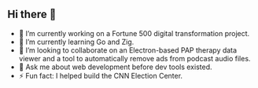 ## Hi there 👋
- 🔭 I’m currently working on a Fortune 500 digital transformation project.
- 🌱 I’m currently learning Go and Zig.
- 👯 I’m looking to collaborate on an Electron-based PAP therapy data viewer and a tool to automatically remove ads from podcast audio files.
- 💬 Ask me about web development before dev tools existed.
- ⚡ Fun fact: I helped build the CNN Election Center.

<!--
**joshlawton/joshlawton** is a ✨ _special_ ✨ repository because its `README.md` (this file) appears on your GitHub profile.

Here are some ideas to get you started:

- 🔭 I’m currently working on ...
- 🌱 I’m currently learning ...
- 👯 I’m looking to collaborate on ...
- 🤔 I’m looking for help with ...
- 💬 Ask me about ...
- 📫 How to reach me: ...
- 😄 Pronouns: ...
- ⚡ Fun fact: ...
-->
